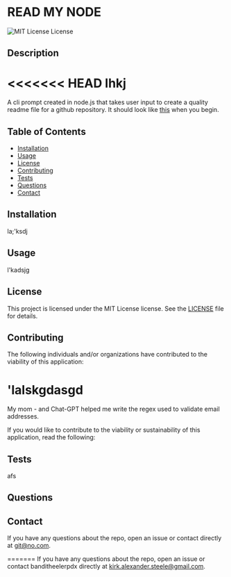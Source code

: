 
# READ MY NODE

![MIT License License](https://img.shields.io/badge/license-MIT%20License-blue.svg)
      
## Description
      
<<<<<<< HEAD
lhkj
=======
A cli prompt created in node.js that takes user input to create a quality readme file for a github repository.  It should look like [this](https://github.com/banditheelerpdx/read-my-node/Screenshot.png) when you begin.

      
## Table of Contents
      
- [Installation](https://github.com/banditheelerpdx/read-my-node#installation)
- [Usage](https://github.com/banditheelerpdx/read-my-node#usage)
- [License](https://github.com/banditheelerpdx/read-my-node#license)
- [Contributing](https://github.com/banditheelerpdx/read-my-node#contributing)
- [Tests](https://github.com/banditheelerpdx/read-my-node#tests)
- [Questions](https://github.com/banditheelerpdx/read-my-node#questions)
- [Contact](https://github.com/banditheelerpdx/read-my-node#contact)

## Installation
      
la;'ksdj
      
## Usage
      
l'kadsjg
      
## License
      
This project is licensed under the MIT License license. See the [LICENSE](https://opensource.org/licenses/MIT) file for details.
      
## Contributing
      
The following individuals and/or organizations have contributed to the viability of this application:

'lalskgdasgd
=======
My mom - and Chat-GPT helped me write the regex used to validate email addresses.


If you would like to contribute to the viability or sustainability of this application, read the following:

      
## Tests
      
afs
      
## Questions
      

      
## Contact
      

If you have any questions about the repo, open an issue or contact  directly at git@no.com.
      
=======
If you have any questions about the repo, open an issue or contact banditheelerpdx directly at kirk.alexander.steele@gmail.com.
      

